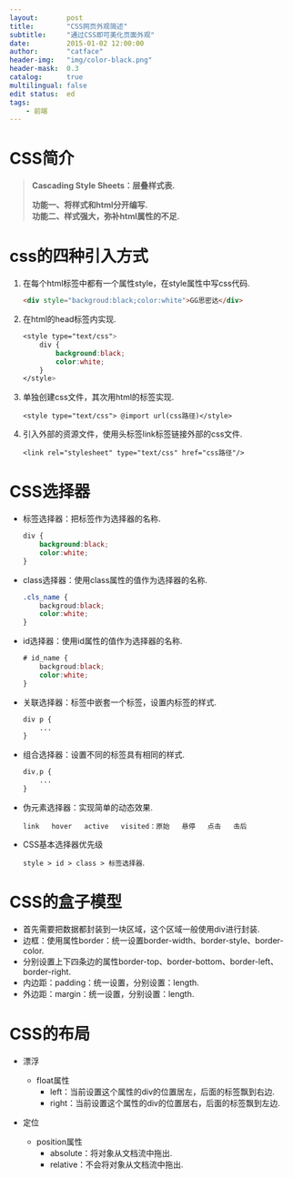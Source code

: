 ```yaml
---
layout:       post
title:        "CSS网页外观简述"
subtitle:     "通过CSS即可美化页面外观"
date:         2015-01-02 12:00:00
author:       "catface"
header-img:   "img/color-black.png"
header-mask:  0.3
catalog:      true
multilingual: false
edit status:  ed
tags:
    - 前端
---
```


# CSS简介

>**Cascading Style Sheets：层叠样式表.**
>
>**功能一、将样式和html分开编写.**
>**<br>功能二、样式强大，弥补html属性的不足.**

# css的四种引入方式

1. 在每个html标签中都有一个属性style，在style属性中写css代码.
	``` html
	<div style="backgroud:black;color:white">GG思密达</div>
	```

2. 在html的head标签内实现.

	``` css
	<style type="text/css">
		div {
			background:black;
			color:white;
		}
	</style>
	```

3. 单独创建css文件，其次用html的标签实现.

	```<style type="text/css"> @import url(css路径)</style>```
	
	
4. 引入外部的资源文件，使用头标签link标签链接外部的css文件.

	```<link rel="stylesheet" type="text/css" href="css路径"/>```

# CSS选择器

- 标签选择器：把标签作为选择器的名称.

	``` css
	div {
		background:black;
		color:white;
	}
	```
	
- class选择器：使用class属性的值作为选择器的名称.

	``` css
	.cls_name {
		backgroud:black;
		color:white;
	}
	```
	
- id选择器：使用id属性的值作为选择器的名称.
	``` css
	# id_name {
		backgroud:black;
		color:white;
	}
	```

- 关联选择器：标签中嵌套一个标签，设置内标签的样式.

	``` css
	div p {
		...
	}
	```

- 组合选择器：设置不同的标签具有相同的样式.

	``` css
	div,p {
		...
	}
	```

- 伪元素选择器：实现简单的动态效果.
 
	```link   hover   active   visited：原始   悬停   点击   击后```
	

- CSS基本选择器优先级

	```style > id > class > 标签选择器```.
	

# CSS的盒子模型

- 首先需要把数据都封装到一块区域，这个区域一般使用div进行封装.
- 边框：使用属性border：统一设置border-width、border-style、border-color.
- 分别设置上下四条边的属性border-top、border-bottom、border-left、border-right.
- 内边距：padding：统一设置，分别设置：length.
- 外边距：margin：统一设置，分别设置：length.

# CSS的布局

- 漂浮
	- float属性
		- left：当前设置这个属性的div的位置居左，后面的标签飘到右边.
		- right：当前设置这个属性的div的位置居右，后面的标签飘到左边.
          
- 定位
	- position属性
		- absolute：将对象从文档流中拖出.
		- relative：不会将对象从文档流中拖出.